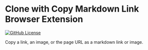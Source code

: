 # Clone with Copy Markdown Link Browser Extension

<!--
[![chrome web store](https://img.shields.io/badge/Download-chrome_web_store-blue?logo=googlechrome)](https://chromewebstore.google.com/detail/clone-with-devpod/ampglmdkglhhmhhlhalcdafifeepllpc)
[![Firefox Add-Ons](https://img.shields.io/badge/Download-Firefox_AddOns-blue?logo=firefoxbrowser)](https://addons.mozilla.org/en-US/firefox/addon/clone-with-devpod/)
-->

[![GitHub License](https://img.shields.io/github/license/seriousbug/copy-markdown-link-ext)](https://github.com/SeriousBug/copy-markdown-link-ext/blob/main/LICENSE.txt)

<!--
[![Codecov](https://img.shields.io/codecov/c/github/seriousbug/copy-markdown-link-ext)](https://app.codecov.io/gh/SeriousBug/copy-markdown-link-ext)
-->

Copy a link, an image, or the page URL as a markdown link or image.
